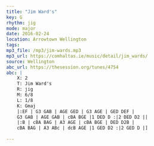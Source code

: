 ```yaml
---
title: "Jim Ward's"
key: G
rhythm: jig
mode: major
date: 2016-02-24
location: Arrowtown Wellington
tags:
mp3_file: /mp3/jim-wards.mp3
mp3_url: https://comhaltas.ie/music/detail/jim_wards/
source: Wellington
abc_url: https://thesession.org/tunes/4754
abc: |
    X: 2
    T: Jim Ward's
    R: jig
    M: 6/8
    L: 1/8
    K: Gmaj
    |:EF | G3 GAB | AGE GED | G3 AGE | GED DEF |
    G3 GAB | AGE GAB | cBA BGE |1 DED D :|2 DED D2 ||
    |:B | cBA BAG | A3 AGE | cBA BGE | DED D2B |
    cBA BAG | A3 ABc | dcB AGE |1 GED D2 :|2 GED D |]
    
---
```

